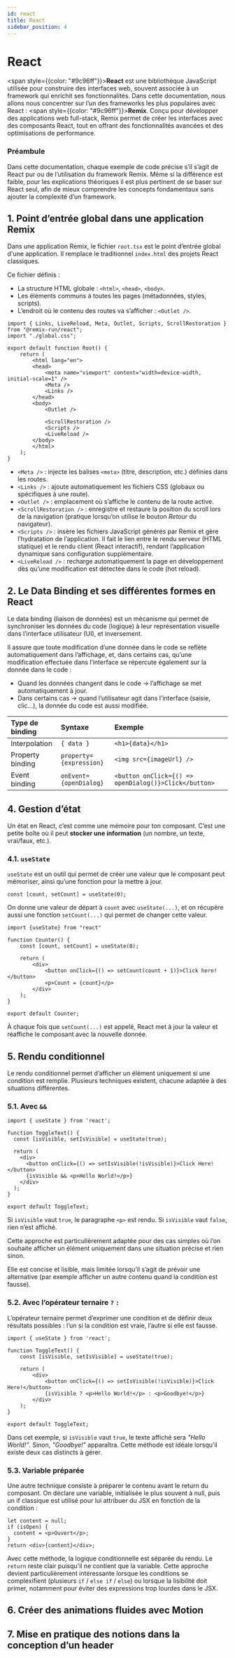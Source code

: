 ```yaml
---
id: react
title: React
sidebar_position: 4
---
```


# React

<span style={{color: "#9c96ff"}}>**React**</span> est une bibliothèque JavaScript utilisée pour construire des interfaces web, souvent associée à un framework qui enrichit ses fonctionnalités. Dans cette documentation, nous allons nous concentrer sur l’un des frameworks les plus populaires avec React : <span style={{color: "#9c96ff"}}>**Remix**</span>. Conçu pour développer des applications web full-stack, Remix permet de créer les interfaces avec des composants React, tout en offrant des fonctionnalités avancées et des optimisations de performance.

### Préambule

Dans cette documentation, chaque exemple de code précise s’il s’agit de React pur ou de l’utilisation du framework Remix. Même si la différence est faible, pour les explications théoriques il est plus pertinent de se baser sur React seul, afin de mieux comprendre les concepts fondamentaux sans ajouter la complexité d’un framework.

## 1. Point d’entrée global dans une application Remix

Dans une application Remix, le fichier `root.tsx` est le point d’entrée global d'une application. Il remplace le traditionnel `index.html` des projets React classiques.

Ce fichier définis :

- La structure HTML globale : `<html>`, `<head>`, `<body>`.
- Les éléments communs à toutes les pages (métadonnées, styles, scripts).
- L’endroit où le contenu des routes va s’afficher : `<Outlet />`.

```tsx title="Remix"
import { Links, LiveReload, Meta, Outlet, Scripts, ScrollRestoration } from "@remix-run/react";
import "./global.css";

export default function Root() {
    return (
        <html lang="en">
        <head>
            <meta name="viewport" content="width=device-width, initial-scale=1" />
            <Meta />
            <Links />
        </head>
        <body>
            <Outlet />
    
            <ScrollRestoration />
            <Scripts />
            <LiveReload />
        </body>
        </html>
    );
}
```

- `<Meta />` : injecte les balises `<meta>` (titre, description, etc.) définies dans les routes.
- `<Links />` : ajoute automatiquement les fichiers CSS (globaux ou spécifiques à une route).
- `<Outlet />` : emplacement où s’affiche le contenu de la route active.
- `<ScrollRestoration />` : enregistre et restaure la position du scroll lors de la navigation (pratique lorsqu’on utilise le bouton *Retour* du navigateur).
- `<Scripts />` : insère les fichiers JavaScript générés par Remix et gère l’hydratation de l’application. Il fait le lien entre le rendu serveur (HTML statique) et le rendu client (React interactif), rendant l’application dynamique sans configuration supplémentaire.
- `<LiveReload />` : recharge automatiquement la page en développement dès qu’une modification est détectée dans le code (hot reload).

## 2. Le Data Binding et ses différentes formes en React

  Le data binding (liaison de données) est un mécanisme qui permet de synchroniser les données du code (logique) à leur représentation visuelle dans l’interface utilisateur (UI), et inversement.

  Il assure que toute modification d’une donnée dans le code se reflète automatiquement dans l’affichage, et, dans certains cas, qu’une modification effectuée dans l’interface se répercute également sur la donnée dans le code :

- Quand les données changent dans le code → l’affichage se met automatiquement à jour.
- Dans certains cas → quand l’utilisateur agit dans l’interface (saisie, clic…), la donnée du code est aussi modifiée.

| **Type de binding** | **Syntaxe**             | **Exemple**                                                      |
| :------------------ |:------------------------|:-----------------------------------------------------------------|
| Interpolation       | `{ data }`              | `<h1>{data}</h1>`                                                |
| Property binding    | `property={expression}` | `<img src={imageUrl} />`                                         |
| Event binding       | `onEvent={openDialog}`  | `<button onClick={() => openDialog()}>Click</button>`            |

## 4. Gestion d’état

Un état en React, c’est comme une mémoire pour ton composant. C’est une petite boîte où il peut **stocker une information** (un nombre, un texte, vrai/faux, etc.).

### 4.1. `useState`

`useState` est un outil qui permet de créer une valeur que le composant peut mémoriser, ainsi qu’une fonction pour la mettre à jour.

```tsx
const [count, setCount] = useState(0);
```

On donne une valeur de départ à `count` avec `useState(...)`, et on récupère aussi une fonction `setCount(...)` qui permet de changer cette valeur.

```tsx title="React pur"
import {useState} from "react"

function Counter() {
    const [count, setCount] = useState(0);

    return (
        <div>
            <button onClick={() => setCount(count + 1)}>Click here!</button>
            <p>Count = {count}</p>
        </div>
    );
}

export default Counter;
```
À chaque fois que `setCount(...)` est appelé, React met à jour la valeur et réaffiche le composant avec la nouvelle donnée.

## 5. Rendu conditionnel

Le rendu conditionnel permet d’afficher un élément uniquement si une condition est remplie. Plusieurs techniques existent, chacune adaptée à des situations différentes.

### 5.1. Avec `&&`

```tsx title="React pur"
import { useState } from 'react';

function ToggleText() {
  const [isVisible, setIsVisible] = useState(true);

  return (
    <div>
      <button onClick={() => setIsVisible(!isVisible)}>Click Here!</button>
      {isVisible && <p>Hello World!</p>}
    </div>
  );
}

export default ToggleText;
```

Si `isVisible` vaut `true`, le paragraphe `<p>` est rendu. Si `isVisible` vaut `false`, rien n’est affiché.

Cette approche est particulièrement adaptée pour des cas simples où l’on souhaite afficher un élément uniquement dans une situation précise et rien sinon.

Elle est concise et lisible, mais limitée lorsqu’il s’agit de prévoir une alternative (par exemple afficher un autre contenu quand la condition est fausse).

### 5.2. Avec l’opérateur ternaire `?` `:`

L’opérateur ternaire permet d’exprimer une condition et de définir deux résultats possibles : l’un si la condition est vraie, l’autre si elle est fausse.

```tsx title="React pur"
import { useState } from 'react';

function ToggleText() {
    const [isVisible, setIsVisible] = useState(true);

    return (
        <div>
            <button onClick={() => setIsVisible(!isVisible)}>Click Here!</button>
            {isVisible ? <p>Hello World!</p> : <p>Goodbye!</p>}
        </div>
    );
}

export default ToggleText;
```

Dans cet exemple, si `isVisible` vaut `true`, le texte affiché sera *"Hello World!"*. Sinon, *"Goodbye!"* apparaîtra. Cette méthode est idéale lorsqu’il existe deux cas distincts à gérer.

### 5.3. Variable préparée

Une autre technique consiste à préparer le contenu avant le return du composant. On déclare une variable, initialisée le plus souvent à null, puis un if classique est utilisé pour lui attribuer du JSX en fonction de la condition :

```
let content = null;
if (isOpen) {
  content = <p>Ouvert</p>;
}
return <div>{content}</div>;
```

Avec cette méthode, la logique conditionnelle est séparée du rendu. Le `return` reste clair puisqu’il ne contient que la variable. Cette approche devient particulièrement intéressante lorsque les conditions se complexifient (plusieurs `if` / `else if` / `else`) ou lorsque la lisibilité doit primer, notamment pour éviter des expressions trop lourdes dans le JSX.

## 6. Créer des animations fluides avec Motion

## 7. Mise en pratique des notions dans la conception d’un header
